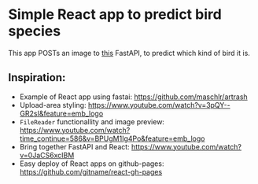 # Simple React app to predict bird species

This app POSTs an image to [this](https://github.com/Ben-Karr/api-bird-classifier) FastAPI, to predict which kind of bird it is.

## Inspiration:
* Example of React app using fastai: https://github.com/maschlr/artrash
* Upload-area styling: https://www.youtube.com/watch?v=3pQY--GR2sI&feature=emb_logo
* `FileReader` functionallity and image preview: https://www.youtube.com/watch?time_continue=586&v=BPUgM1Ig4Po&feature=emb_logo
* Bring together FastAPI and React: https://www.youtube.com/watch?v=0JaCS6xcIBM
* Easy deploy of React apps on github-pages: https://github.com/gitname/react-gh-pages